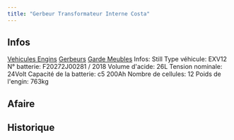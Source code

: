 ```yaml
---
title: "Gerbeur Transformateur Interne Costa"
---
```


## Infos
[Vehicules Engins](notes/equipements/vehicules/L_VehiculesEngins.md) [Gerbeurs](notes/equipements/vehicules/C_Gerbeurs.md) [Garde Meubles](notes/equipements/vehicules/D_GardeMeubles.md)
Infos: Still
Type véhicule: EXV12
N° batterie: F20272J00281 / 2018
Volume d'acide: 26L
Tension nominale: 24Volt
Capacité de la batterie: c5 200Ah
Nombre de cellules: 12
Poids de l'engin: 763kg

## Afaire 

## Historique
